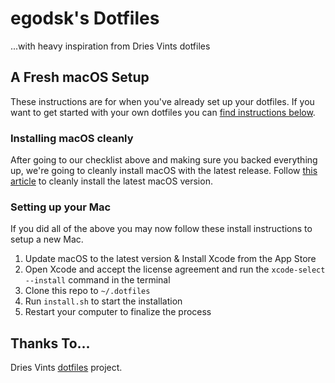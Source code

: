 # egodsk's Dotfiles

...with heavy inspiration from Dries Vints dotfiles

## A Fresh macOS Setup

These instructions are for when you've already set up your dotfiles. If you want to get started with your own dotfiles you can [find instructions below](#your-own-dotfiles).

### Installing macOS cleanly

After going to our checklist above and making sure you backed everything up, we're going to cleanly install macOS with the latest release. Follow [this article](https://www.imore.com/how-do-clean-install-macos) to cleanly install the latest macOS version.

### Setting up your Mac

If you did all of the above you may now follow these install instructions to setup a new Mac.

1. Update macOS to the latest version & Install Xcode from the App Store
2. Open Xcode and accept the license agreement and run the `xcode-select --install` command in the terminal
3. Clone this repo to `~/.dotfiles`
4. Run `install.sh` to start the installation
5. Restart your computer to finalize the process

## Thanks To...

Dries Vints [dotfiles](https://github.com/driesvints/dotfiles) project.
